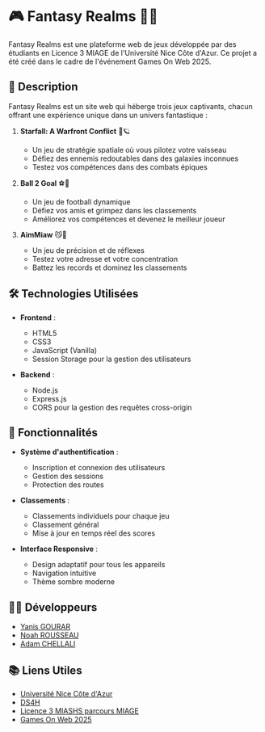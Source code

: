 # 🎮 Fantasy Realms 🌙✨

Fantasy Realms est une plateforme web de jeux développée par des étudiants en Licence 3 MIAGE de l'Université Nice Côte d'Azur. Ce projet a été créé dans le cadre de l'événement Games On Web 2025.

## 🎯 Description

Fantasy Realms est un site web qui héberge trois jeux captivants, chacun offrant une expérience unique dans un univers fantastique :

1. **Starfall: A Warfront Conflict** 🚀🪐
   - Un jeu de stratégie spatiale où vous pilotez votre vaisseau
   - Défiez des ennemis redoutables dans des galaxies inconnues
   - Testez vos compétences dans des combats épiques

2. **Ball 2 Goal** ⚽️🥅
   - Un jeu de football dynamique
   - Défiez vos amis et grimpez dans les classements
   - Améliorez vos compétences et devenez le meilleur joueur

3. **AimMiaw** 😼🎯
   - Un jeu de précision et de réflexes
   - Testez votre adresse et votre concentration
   - Battez les records et dominez les classements

## 🛠️ Technologies Utilisées

- **Frontend** :
  - HTML5
  - CSS3
  - JavaScript (Vanilla)
  - Session Storage pour la gestion des utilisateurs

- **Backend** :
  - Node.js
  - Express.js
  - CORS pour la gestion des requêtes cross-origin

## 👥 Fonctionnalités

- **Système d'authentification** :
  - Inscription et connexion des utilisateurs
  - Gestion des sessions
  - Protection des routes

- **Classements** :
  - Classements individuels pour chaque jeu
  - Classement général
  - Mise à jour en temps réel des scores

- **Interface Responsive** :
  - Design adaptatif pour tous les appareils
  - Navigation intuitive
  - Thème sombre moderne

## 👨‍💻 Développeurs

- [Yanis GOURAR](https://www.linkedin.com/in/yanisgourar/)
- [Noah ROUSSEAU](https://www.linkedin.com/in/rousseaunoah/)
- [Adam CHELLALI](https://www.linkedin.com/in/adam-chellali-2b2803270/)

## 📚 Liens Utiles

- [Université Nice Côte d'Azur](https://univ-cotedazur.fr/)
- [DS4H](https://ds4h.univ-cotedazur.fr/)
- [Licence 3 MIASHS parcours MIAGE](https://univ-cotedazur.fr/formation/offre-de-formation/licence-miage/)
- [Games On Web 2025](https://www.cgi.com/france/fr-fr/event/games-on-web-2025)